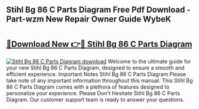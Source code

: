 ## Stihl Bg 86 C Parts Diagram Free Pdf Download - Part-wzm New Repair Owner Guide WybeK

# <h2><a href="http://dfjfygp.blite.top/?on=Stihl+Bg+86+C+Parts+Diagram">🔗Download New 👉🔴 Stihl Bg 86 C Parts Diagram</a></h2>

[![Stihl Bg 86 C Parts Diagram download](https://i.imgur.com/lujVjoI.png)](http://dfjfygp.blite.top/?on=Stihl+Bg+86+C+Parts+Diagram)
Welcome to the ultimate guide for your new Stihl Bg 86 C Parts Diagram, designed to ensure a smooth and efficient experience. Important Notes Stihl Bg 86 C Parts Diagram Please take note of any important information throughout this manual. This Stihl Bg 86 C Parts Diagram comes with a plethora of features designed to personalize your experience. Please Don't Hesitate Stihl Bg 86 C Parts Diagram. Our customer support team is ready to answer your questions.
